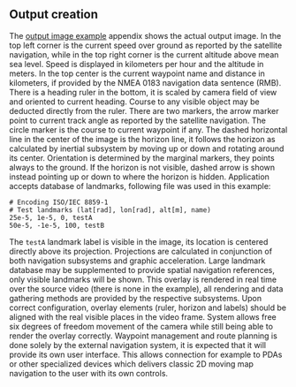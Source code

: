 ## Output creation

The [output image example](#output-image-example) appendix shows the actual output image.
In the top left corner is the current speed over ground as reported by the satellite navigation,
while in the top right corner is the current altitude above mean sea level.
Speed is displayed in kilometers per hour and the altitude in meters.
In the top center is the current waypoint name and distance in kilometers, if provided by the NMEA 0183 navigation data sentence (RMB).
There is a heading ruler in the bottom, it is scaled by camera field of view and oriented to current heading.
Course to any visible object may be deducted directly from the ruler.
There are two markers, the arrow marker point to current track angle as reported by the satellite navigation.
The circle marker is the course to current waypoint if any.
The dashed horizontal line in the center of the image is the horizon line,
it follows the horizon as calculated by inertial subsystem by moving up or down and rotating around its center.
Orientation is determined by the marginal markers, they points always to the ground.
If the horizon is not visible, dashed arrow is shown instead pointing up or down to where the horizon is hidden.
Application accepts database of landmarks, following file was used in this example:

```{.python}
# Encoding ISO/IEC 8859-1
# Test landmarks (lat[rad], lon[rad], alt[m], name)
25e-5, 1e-5, 0, testA
50e-5, -1e-5, 100, testB
```

The `testA` landmark label is visible in the image, its location is centered directly above its projection.
Projections are calculated in conjunction of both navigation subsystems and graphic acceleration.
Large landmark database may be supplemented to provide spatial navigation references,
only visible landmarks will be shown.
This overlay is rendered in real time over the source video (there is none in the example),
all rendering and data gathering methods are provided by the respective subsystems.
Upon correct configuration, overlay elements (ruler, horizon and labels) should be aligned
with the real visible places in the video frame.
System allows free six degrees of freedom movement of the camera while still being able to render the overlay correctly.
Waypoint management and route planning is done solely by the external navigation system,
it is expected that it will provide its own user interface.
This allows connection for example to PDAs or other specialized devices which delivers classic 2D moving map navigation to the user
with its own controls.

